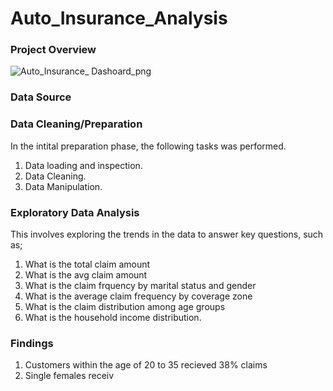 # Auto_Insurance_Analysis

### Project Overview


![Auto_Insurance_ Dashoard_png](https://github.com/Chioma54/Auto_Insurance_Analysis/assets/108901312/3a126253-1cea-4884-b5e4-3d56653d858c)

### Data Source

### Data Cleaning/Preparation

In the intital preparation phase, the following tasks was performed.
1. Data loading and inspection.
2. Data Cleaning.
3. Data Manipulation.

### Exploratory Data Analysis
This involves exploring the trends in the data to answer key questions, such as;
1. What is the total claim amount
2. What is the avg claim amount
3. What is the claim frquency by marital status and gender
4. What is the average claim frequency by coverage zone
5. What is the claim distribution among age groups
6. What is the household income distribution.

### Findings

1. Customers within the age of 20 to 35 recieved 38% claims
2. Single females receiv
